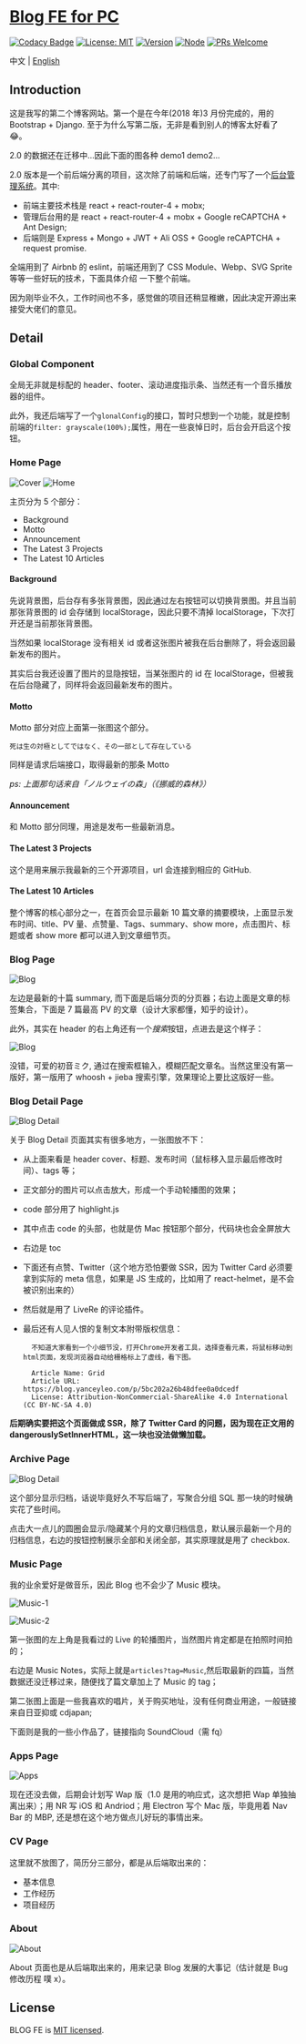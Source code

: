 # [Blog FE for PC](https://wwww.yanceyleo.com/)

[![Codacy Badge](https://api.codacy.com/project/badge/Grade/5b925ed8c8c64f379dea6f8b685a731b)](https://app.codacy.com/app/YanceyOfficial/BLOG_FE?utm_source=github.com&utm_medium=referral&utm_content=Yancey-Blog/BLOG_FE&utm_campaign=Badge_Grade_Dashboard)
[![License: MIT](https://img.shields.io/badge/License-MIT-green.svg)](https://opensource.org/licenses/MIT)
[![Version](https://img.shields.io/badge/version-2.4.1-blue.svg)](https://github.com/Yancey-Blog/BLOG_FE)
[![Node](https://img.shields.io/badge/node-%3E%3D8.0.0-green.svg)](https://github.com/Yancey-Blog/BLOG_FE)
[![PRs Welcome](https://img.shields.io/badge/PRs-welcome-green.svg)](https://github.com/Yancey-Blog/BLOG_FE/pulls)

中文 | [English](https://github.com/Yancey-Blog/BLOG_FE/blob/master/README.md)

## Introduction

这是我写的第二个博客网站。第一个是在今年(2018 年)3 月份完成的，用的 Bootstrap + Django. 至于为什么写第二版，无非是看到别人的博客太好看了 😂。

2.0 的数据还在迁移中...因此下面的图各种 demo1 demo2...

2.0 版本是一个前后端分离的项目，这次除了前端和后端，还专门写了一个[后台管理系统](https://github.com/Yancey-Blog/BLOG_CMS/blob/master/README.md)。其中:

- 前端主要技术栈是 react + react-router-4 + mobx;
- 管理后台用的是 react + react-router-4 + mobx + Google reCAPTCHA + Ant Design;
- 后端则是 Express + Mongo + JWT + Ali OSS + Google reCAPTCHA + request promise.

全端用到了 Airbnb 的 eslint，前端还用到了 CSS Module、Webp、SVG Sprite 等等一些好玩的技术，下面具体介绍
一下整个前端。

因为刚毕业不久，工作时间也不多，感觉做的项目还稍显稚嫩，因此决定开源出来接受大佬们的意见。

## Detail

### Global Component

全局无非就是标配的 header、footer、滚动进度指示条、当然还有一个音乐播放器的组件。

此外，我还后端写了一个`glonalConfig`的接口，暂时只想到一个功能，就是控制前端的`filter: grayscale(100%);`属性，用在一些哀悼日时，后台会开启这个按钮。

### Home Page

![Cover](https://yancey-assets.oss-cn-beijing.aliyuncs.com/Jietu20181017-174103%402x.jpg?x-oss-process=image/quality,Q_20)
![Home](https://yancey-assets.oss-cn-beijing.aliyuncs.com/Jietu20181017-174609@2x.jpg?x-oss-process=image/quality,Q_60)

主页分为 5 个部分：

- Background
- Motto
- Announcement
- The Latest 3 Projects
- The Latest 10 Articles

#### Background

先说背景图，后台存有多张背景图，因此通过左右按钮可以切换背景图。并且当前那张背景图的 id 会存储到 localStorage，因此只要不清掉 localStorage，下次打开还是当前那张背景图。

当然如果 localStorage 没有相关 id 或者这张图片被我在后台删除了，将会返回最新发布的图片。

其实后台我还设置了图片的显隐按钮，当某张图片的 id 在 localStorage，但被我在后台隐藏了，同样将会返回最新发布的图片。

#### Motto

Motto 部分对应上面第一张图这个部分。

    死は生の対極としてではなく、その一部として存在している

同样是请求后端接口，取得最新的那条 Motto

_ps: 上面那句话来自「ノルウェイの森」（《挪威的森林》）_

#### Announcement

和 Motto 部分同理，用途是发布一些最新消息。

#### The Latest 3 Projects

这个是用来展示我最新的三个开源项目，url 会连接到相应的 GitHub.

#### The Latest 10 Articles

整个博客的核心部分之一，在首页会显示最新 10 篇文章的摘要模块，上面显示发布时间、title、PV 量、点赞量、Tags、summary、show more，点击图片、标题或者 show more 都可以进入到文章细节页。

### Blog Page

![Blog](https://yancey-assets.oss-cn-beijing.aliyuncs.com/Jietu20181017-181438@2x.jpg?x-oss-process=image/quality,Q_60)

左边是最新的十篇 summary, 而下面是后端分页的分页器；右边上面是文章的标签集合，下面是 7 篇最高 PV 的文章（设计大家都懂，知乎的设计）。

此外，其实在 header 的右上角还有一个*搜索*按钮，点进去是这个样子：

![Blog](https://yancey-assets.oss-cn-beijing.aliyuncs.com/Jietu20181017-181947.jpg?x-oss-process=image/quality,Q_60)

没错，可爱的初音ミク, 通过在搜索框输入，模糊匹配文章名。当然这里没有第一版好，第一版用了 whoosh + jieba 搜索引擎，效果理论上要比这版好一些。

### Blog Detail Page

![Blog Detail](https://yancey-assets.oss-cn-beijing.aliyuncs.com/Jietu20181017-182519@2x.jpg?x-oss-process=image/quality,Q_20)

关于 Blog Detail 页面其实有很多地方，一张图放不下：

- 从上面来看是 header cover、标题、发布时间（鼠标移入显示最后修改时间）、tags 等；
- 正文部分的图片可以点击放大，形成一个手动轮播图的效果；
- code 部分用了 highlight.js
- 其中点击 code 的头部，也就是仿 Mac 按钮那个部分，代码块也会全屏放大
- 右边是 toc
- 下面还有点赞、Twitter（这个地方恐怕要做 SSR，因为 Twitter Card 必须要拿到实际的 meta 信息，如果是 JS 生成的，比如用了 react-helmet，是不会被识别出来的）
- 然后就是用了 LiveRe 的评论插件。
- 最后还有人见人恨的复制文本附带版权信息：

        不知道大家看到一个小细节没，打开Chrome开发者工具，选择查看元素，将鼠标移动到html页面，发现浏览器自动给栅格标上了虚线，看下图。

        Article Name: Grid
        Article URL: https://blog.yanceyleo.com/p/5bc202a26b48dfee0a0dcedf
        License: Attribution-NonCommercial-ShareAlike 4.0 International (CC BY-NC-SA 4.0)

**后期确实要把这个页面做成 SSR，除了 Twitter Card 的问题，因为现在正文用的 dangerouslySetInnerHTML，这一块也没法做懒加载。**

### Archive Page

![Blog Detail](https://yancey-assets.oss-cn-beijing.aliyuncs.com/Jietu20181017-183530@2x.jpg?x-oss-process=image/quality,Q_60)

这个部分显示归档，话说毕竟好久不写后端了，写聚合分组 SQL 那一块的时候确实花了些时间。

点击大一点儿的圆圈会显示/隐藏某个月的文章归档信息，默认展示最新一个月的归档信息，右边的按钮控制展示全部和关闭全部，其实原理就是用了 checkbox.

### Music Page

我的业余爱好是做音乐，因此 Blog 也不会少了 Music 模块。

![Music-1](https://yancey-assets.oss-cn-beijing.aliyuncs.com/Jietu20181017-184221%402x.jpg?x-oss-process=image/quality,Q_60)

![Music-2](https://yancey-assets.oss-cn-beijing.aliyuncs.com/Jietu20181017-184130@2x.jpg?x-oss-process=image/quality,Q_10)

第一张图的左上角是我看过的 Live 的轮播图片，当然图片肯定都是在拍照时间拍的；

右边是 Music Notes，实际上就是`articles?tag=Music`,然后取最新的四篇，当然数据还没迁移过来，随便找了篇文章加上了 Music 的 tag；

第二张图上面是一些我喜欢的唱片，关于购买地址，没有任何商业用途，一般链接来自日亚抑或 cdjapan;

下面则是我的一些小作品了，链接指向 SoundCloud（需 fq）

### Apps Page

![Apps](https://yancey-assets.oss-cn-beijing.aliyuncs.com/Jietu20181017-185001@2x.jpg?x-oss-process=image/quality,Q_60)

现在还没去做，后期会计划写 Wap 版（1.0 是用的响应式，这次想把 Wap 单独抽离出来）；用 NR 写 iOS 和 Andriod；用 Electron 写个 Mac 版，毕竟用着 Nav Bar 的 MBP, 还是想在这个地方做点儿好玩的事情出来。

### CV Page

这里就不放图了，简历分三部分，都是从后端取出来的：

- 基本信息
- 工作经历
- 项目经历

### About

![About](https://yancey-assets.oss-cn-beijing.aliyuncs.com/Jietu20181017-185855@2x.jpg?x-oss-process=image/quality,Q_10)

About 页面也是从后端取出来的，用来记录 Blog 发展的大事记（估计就是 Bug 修改历程 噗 x）。

## License

BLOG FE is [MIT licensed](https://opensource.org/licenses/MIT).
